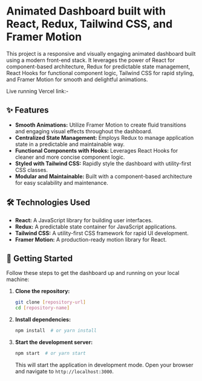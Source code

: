 # Animated Dashboard built with React, Redux, Tailwind CSS, and Framer Motion

This project is a responsive and visually engaging animated dashboard built using a modern front-end stack. It leverages the power of React for component-based architecture, Redux for predictable state management, React Hooks for functional component logic, Tailwind CSS for rapid styling, and Framer Motion for smooth and delightful animations.

Live running Vercel link:- 

## ✨ Features

* **Smooth Animations:** Utilize Framer Motion to create fluid transitions and engaging visual effects throughout the dashboard.
* **Centralized State Management:** Employs Redux to manage application state in a predictable and maintainable way.
* **Functional Components with Hooks:** Leverages React Hooks for cleaner and more concise component logic.
* **Styled with Tailwind CSS:** Rapidly style the dashboard with utility-first CSS classes.
* **Modular and Maintainable:** Built with a component-based architecture for easy scalability and maintenance.

## 🛠️ Technologies Used

* **React:** A JavaScript library for building user interfaces.
* **Redux:** A predictable state container for JavaScript applications.
* **Tailwind CSS:** A utility-first CSS framework for rapid UI development.
* **Framer Motion:** A production-ready motion library for React.


## 🚀 Getting Started

Follow these steps to get the dashboard up and running on your local machine:

1.  **Clone the repository:**
    ```bash
    git clone [repository-url]
    cd [repository-name]
    ```

2.  **Install dependencies:**
    ```bash
    npm install  # or yarn install
    ```

3.  **Start the development server:**
    ```bash
    npm start  # or yarn start
    ```

    This will start the application in development mode. Open your browser and navigate to `http://localhost:3000`.

